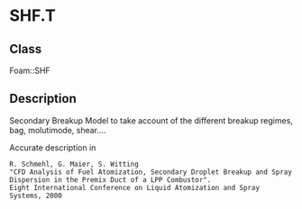 # SHF.T 
## Class
Foam::SHF

## Description
Secondary Breakup Model to take account of the different breakup regimes,
bag, molutimode, shear....

Accurate description in
```
R. Schmehl, G. Maier, S. Witting
"CFD Analysis of Fuel Atomization, Secondary Droplet Breakup and Spray
Dispersion in the Premix Duct of a LPP Combustor".
Eight International Conference on Liquid Atomization and Spray Systems, 2000
```

